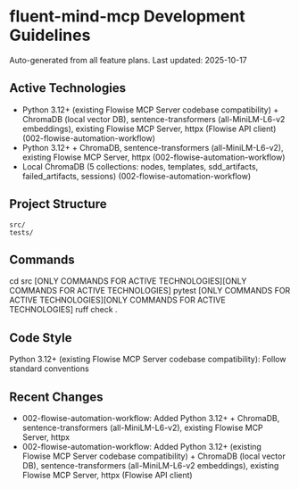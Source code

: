 # fluent-mind-mcp Development Guidelines

Auto-generated from all feature plans. Last updated: 2025-10-17

## Active Technologies
- Python 3.12+ (existing Flowise MCP Server codebase compatibility) + ChromaDB (local vector DB), sentence-transformers (all-MiniLM-L6-v2 embeddings), existing Flowise MCP Server, httpx (Flowise API client) (002-flowise-automation-workflow)
- Python 3.12+ + ChromaDB, sentence-transformers (all-MiniLM-L6-v2), existing Flowise MCP Server, httpx (002-flowise-automation-workflow)
- Local ChromaDB (5 collections: nodes, templates, sdd_artifacts, failed_artifacts, sessions) (002-flowise-automation-workflow)

## Project Structure
```
src/
tests/
```

## Commands
cd src [ONLY COMMANDS FOR ACTIVE TECHNOLOGIES][ONLY COMMANDS FOR ACTIVE TECHNOLOGIES] pytest [ONLY COMMANDS FOR ACTIVE TECHNOLOGIES][ONLY COMMANDS FOR ACTIVE TECHNOLOGIES] ruff check .

## Code Style
Python 3.12+ (existing Flowise MCP Server codebase compatibility): Follow standard conventions

## Recent Changes
- 002-flowise-automation-workflow: Added Python 3.12+ + ChromaDB, sentence-transformers (all-MiniLM-L6-v2), existing Flowise MCP Server, httpx
- 002-flowise-automation-workflow: Added Python 3.12+ (existing Flowise MCP Server codebase compatibility) + ChromaDB (local vector DB), sentence-transformers (all-MiniLM-L6-v2 embeddings), existing Flowise MCP Server, httpx (Flowise API client)

<!-- MANUAL ADDITIONS START -->
<!-- MANUAL ADDITIONS END -->
